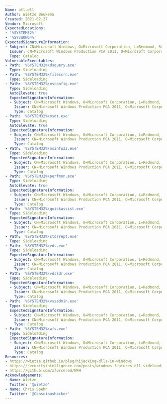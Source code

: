 ```yaml
---
Name: atl.dll
Author: Wietze Beukema
Created: 2021-02-27
Vendor: Microsoft
ExpectedLocations:
- '%SYSTEM32%'
- '%SYSWOW64%'
ExpectedSignatureInformation:
- Subject: CN=Microsoft Windows, O=Microsoft Corporation, L=Redmond, S=Washington, C=US
  Issuer: CN=Microsoft Windows Production PCA 2011, O=Microsoft Corporation, L=Redmond, S=Washington, C=US
  Type: Catalog
VulnerableExecutables:
- Path: '%SYSTEM32%\dsquery.exe'
  Type: Sideloading
- Path: '%SYSTEM32%\filescrn.exe'
  Type: Sideloading
- Path: '%SYSTEM32%\msconfig.exe'
  Type: Sideloading
  AutoElevate: true
  ExpectedSignatureInformation:
  - Subject: CN=Microsoft Windows, O=Microsoft Corporation, L=Redmond, S=Washington, C=US
    Issuer: CN=Microsoft Windows Production PCA 2011, O=Microsoft Corporation, L=Redmond, S=Washington, C=US
    Type: Catalog
- Path: '%SYSTEM32%\msdt.exe'
  Type: Sideloading
  AutoElevate: true
  ExpectedSignatureInformation:
  - Subject: CN=Microsoft Windows, O=Microsoft Corporation, L=Redmond, S=Washington, C=US
    Issuer: CN=Microsoft Windows Production PCA 2011, O=Microsoft Corporation, L=Redmond, S=Washington, C=US
    Type: Catalog
- Path: '%SYSTEM32%\msinfo32.exe'
  Type: Sideloading
  ExpectedSignatureInformation:
  - Subject: CN=Microsoft Windows, O=Microsoft Corporation, L=Redmond, S=Washington, C=US
    Issuer: CN=Microsoft Windows Production PCA 2011, O=Microsoft Corporation, L=Redmond, S=Washington, C=US
    Type: Catalog
- Path: '%SYSTEM32%\perfmon.exe'
  Type: Sideloading
  AutoElevate: true
  ExpectedSignatureInformation:
  - Subject: CN=Microsoft Windows, O=Microsoft Corporation, L=Redmond, S=Washington, C=US
    Issuer: CN=Microsoft Windows Production PCA 2011, O=Microsoft Corporation, L=Redmond, S=Washington, C=US
    Type: Catalog
- Path: '%SYSTEM32%\quickassist.exe'
  Type: Sideloading
  ExpectedSignatureInformation:
  - Subject: CN=Microsoft Windows, O=Microsoft Corporation, L=Redmond, S=Washington, C=US
    Issuer: CN=Microsoft Windows Production PCA 2011, O=Microsoft Corporation, L=Redmond, S=Washington, C=US
    Type: Catalog
- Path: '%SYSTEM32%\storrept.exe'
  Type: Sideloading
- Path: '%SYSTEM32%\vds.exe'
  Type: Sideloading
  ExpectedSignatureInformation:
  - Subject: CN=Microsoft Windows, O=Microsoft Corporation, L=Redmond, S=Washington, C=US
    Issuer: CN=Microsoft Windows Production PCA 2011, O=Microsoft Corporation, L=Redmond, S=Washington, C=US
    Type: Catalog
- Path: '%SYSTEM32%\vdsldr.exe'
  Type: Sideloading
  ExpectedSignatureInformation:
  - Subject: CN=Microsoft Windows, O=Microsoft Corporation, L=Redmond, S=Washington, C=US
    Issuer: CN=Microsoft Windows Production PCA 2011, O=Microsoft Corporation, L=Redmond, S=Washington, C=US
    Type: Catalog
- Path: '%SYSTEM32%\vssadmin.exe'
  Type: Sideloading
  ExpectedSignatureInformation:
  - Subject: CN=Microsoft Windows, O=Microsoft Corporation, L=Redmond, S=Washington, C=US
    Issuer: CN=Microsoft Windows Production PCA 2011, O=Microsoft Corporation, L=Redmond, S=Washington, C=US
    Type: Catalog
- Path: '%SYSTEM32%\wfs.exe'
  Type: Sideloading
  ExpectedSignatureInformation:
  - Subject: CN=Microsoft Windows, O=Microsoft Corporation, L=Redmond, S=Washington, C=US
    Issuer: CN=Microsoft Windows Production PCA 2011, O=Microsoft Corporation, L=Redmond, S=Washington, C=US
    Type: Catalog
Resources:
- https://wietze.github.io/blog/hijacking-dlls-in-windows
- https://securityintelligence.com/posts/windows-features-dll-sideloading/
- https://github.com/xforcered/WFH
Acknowledgements:
- Name: Wietze
  Twitter: '@wietze'
- Name: Chris Spehn
  Twitter: '@ConsciousHacker'
---
```


